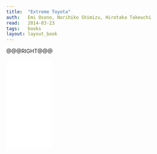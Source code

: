 ```yaml
---
title:	"Extreme Toyota"
auth:	Emi Osono, Norihiko Shimizu, Hirotaka Takeuchi
read:	2014-03-23
tags:	books
layout: layout_book
---
```






@@@RIGHT@@@
<iframe style="width:120px;height:240px;" marginwidth="0" marginheight="0" scrolling="no" frameborder="0" src="//ws-na.amazon-adsystem.com/widgets/q?ServiceVersion=20070822&OneJS=1&Operation=GetAdHtml&MarketPlace=US&source=ss&ref=ss_til&ad_type=product_link&tracking_id=wojcadamkoszh-20&marketplace=amazon&region=US&placement=B002S7YBIU&asins=B002S7YBIU&linkId=ZZIEPFAYL6AJVFX5&show_border=false&link_opens_in_new_window=true&price_color=333333&title_color=C00000&bg_color=FFFFFF">
</iframe>
